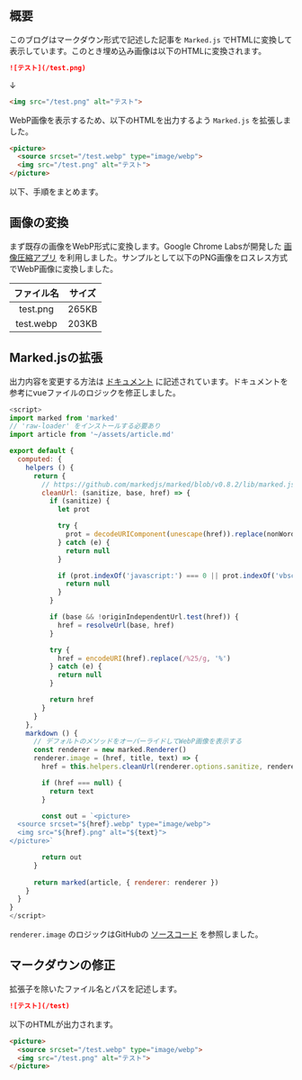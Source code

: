 ## 概要

このブログはマークダウン形式で記述した記事を `Marked.js` でHTMLに変換して表示しています。このとき埋め込み画像は以下のHTMLに変換されます。

```md
![テスト](/test.png)
```

↓

```HTML
<img src="/test.png" alt="テスト">
```

WebP画像を表示するため、以下のHTMLを出力するよう `Marked.js` を拡張しました。

```HTML
<picture>
  <source srcset="/test.webp" type="image/webp">
  <img src="/test.png" alt="テスト">
</picture>
```

以下、手順をまとめます。

## 画像の変換

まず既存の画像をWebP形式に変換します。Google Chrome Labsが開発した [画像圧縮アプリ](https://squoosh.app/) を利用しました。サンプルとして以下のPNG画像をロスレス方式でWebP画像に変換しました。

| ファイル名 | サイズ |
|:-:|:-:|
| test.png | 265KB |
| test.webp | 203KB |

## Marked.jsの拡張

出力内容を変更する方法は [ドキュメント](https://marked.js.org/#/USING_PRO.md#renderer) に記述されています。ドキュメントを参考にvueファイルのロジックを修正しました。

```js
<script>
import marked from 'marked'
// 'raw-loader' をインストールする必要あり
import article from '~/assets/article.md'

export default {
  computed: {
    helpers () {
      return {
        // https://github.com/markedjs/marked/blob/v0.8.2/lib/marked.js#L145-L171
        cleanUrl: (sanitize, base, href) => {
          if (sanitize) {
            let prot

            try {
              prot = decodeURIComponent(unescape(href)).replace(nonWordAndColonTest, '').toLowerCase()
            } catch (e) {
              return null
            }

            if (prot.indexOf('javascript:') === 0 || prot.indexOf('vbscript:') === 0 || prot.indexOf('data:') === 0) {
              return null
            }
          }

          if (base && !originIndependentUrl.test(href)) {
            href = resolveUrl(base, href)
          }

          try {
            href = encodeURI(href).replace(/%25/g, '%')
          } catch (e) {
            return null
          }

          return href
        }
      }
    },
    markdown () {
      // デフォルトのメソッドをオーバーライドしてWebP画像を表示する
      const renderer = new marked.Renderer()
      renderer.image = (href, title, text) => {
        href = this.helpers.cleanUrl(renderer.options.sanitize, renderer.options.baseUrl, href)

        if (href === null) {
          return text
        }

        const out = `<picture>
  <source srcset="${href}.webp" type="image/webp">
  <img src="${href}.png" alt="${text}">
</picture>`

        return out
      }
      
      return marked(article, { renderer: renderer })
    }
  }
}
</script>
```

`renderer.image` のロジックはGitHubの [ソースコード](https://github.com/markedjs/marked/blob/v0.8.2/lib/marked.js#L1007-L1022) を参照しました。

## マークダウンの修正

拡張子を除いたファイル名とパスを記述します。

```md
![テスト](/test)
```

以下のHTMLが出力されます。

```HTML
<picture>
  <source srcset="/test.webp" type="image/webp">
  <img src="/test.png" alt="テスト">
</picture>
```
